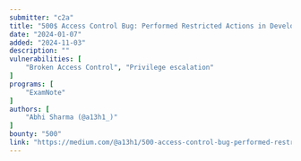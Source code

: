 ```yaml
---
submitter: "c2a"
title: "500$ Access Control Bug: Performed Restricted Actions in Developer Settings by low level user."
date: "2024-01-07"
added: "2024-11-03"
description: ""
vulnerabilities: [
    "Broken Access Control", "Privilege escalation"
]
programs: [
    "ExamNote"
]
authors: [
    "Abhi Sharma (@a13h1_)"
]
bounty: "500"
link: "https://medium.com/@a13h1/500-access-control-bug-performed-restricted-actions-in-developer-settings-by-low-level-user-b4ecaa6d1aa1"
---
```




